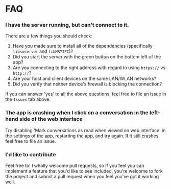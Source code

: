 # FAQ

### I have the server running, but can't connect to it.
There are a few things you should check:
1. Have you made sure to install all of the dependencies (specifically `libsmserver` and `libMRYIPC`)?
1. Did you start the server with the green button on the bottom left of the app?
1. Are you connecting to the right address with regard to using `https://` vs `http://`?
1. Are your host and client devices on the same LAN/WLAN networks?
1. Did you verify that neither device's firewall is blocking the connection?

If you can answer 'yes' to all the above questions, feel free to file an issue in the `Issues` tab above.

### The app is crashing when I click on a conversation in the left-hand side of the web interface

Try disabling 'Mark conversations as read when viewed on web interface' in the settings of the app, restarting the app, and try again. If it still crashes, feel free to file an issue.

### I'd like to contribute

Feel free to! I wholly welcome pull requests, so if you feel you can implement a feature that you'd like to see included, you're welcome to fork the project and submit a pull request when you feel you've got it working well.
